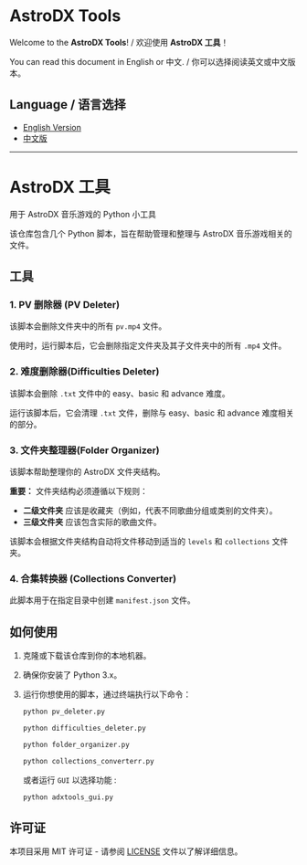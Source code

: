 # AstroDX Tools

Welcome to the **AstroDX Tools**! / 欢迎使用 **AstroDX 工具**！

You can read this document in English or 中文. / 你可以选择阅读英文或中文版本。

## Language / 语言选择

- [English Version](README.md)
- [中文版](README.zh.md)

---
# AstroDX 工具

用于 AstroDX 音乐游戏的 Python 小工具

该仓库包含几个 Python 脚本，旨在帮助管理和整理与 AstroDX 音乐游戏相关的文件。

## 工具

### 1. **PV 删除器** (PV Deleter)
该脚本会删除文件夹中的所有 `pv.mp4` 文件。

使用时，运行脚本后，它会删除指定文件夹及其子文件夹中的所有 `.mp4` 文件。

### 2. **难度删除器**(Difficulties Deleter)
该脚本会删除 `.txt` 文件中的 easy、basic 和 advance 难度。

运行该脚本后，它会清理 `.txt` 文件，删除与 easy、basic 和 advance 难度相关的部分。

### 3. **文件夹整理器**(Folder Organizer)
该脚本帮助整理你的 AstroDX 文件夹结构。

**重要：** 文件夹结构必须遵循以下规则：
- **二级文件夹** 应该是收藏夹（例如，代表不同歌曲分组或类别的文件夹）。
- **三级文件夹** 应该包含实际的歌曲文件。

该脚本会根据文件夹结构自动将文件移动到适当的 `levels` 和 `collections` 文件夹。
### 4. **合集转换器** (Collections Converter)
此脚本用于在指定目录中创建 `manifest.json` 文件。
## 如何使用

1. 克隆或下载该仓库到你的本地机器。
2. 确保你安装了 Python 3.x。
3. 运行你想使用的脚本，通过终端执行以下命令：
   
   ```bash
   python pv_deleter.py
   ```

   
   ```bash
   python difficulties_deleter.py
   ```


   ```bash
   python folder_organizer.py
   ```
   
   ```bash
   python collections_converterr.py
   ```
   或者运行 `GUI` 以选择功能 :
   
   ```bash
   python adxtools_gui.py
   ```

## 许可证

本项目采用 MIT 许可证 - 请参阅 [LICENSE](./LICENSE) 文件以了解详细信息。

